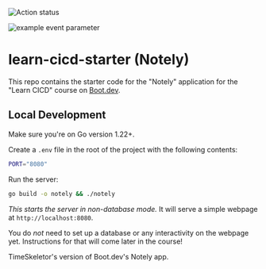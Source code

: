 ![Action status](https://github.com/TimeSkeletor/learn-cicd-starter/actions/workflows/ci.yml/badge.svg?branch=develop?event=push)


![example event parameter](https://github.com/github/docs/actions/workflows/main.yml/badge.svg?event=push)

# learn-cicd-starter (Notely)

This repo contains the starter code for the "Notely" application for the "Learn CICD" course on [Boot.dev](https://boot.dev).

## Local Development

Make sure you're on Go version 1.22+.

Create a `.env` file in the root of the project with the following contents:

```bash
PORT="8080"
```

Run the server:

```bash
go build -o notely && ./notely
```

*This starts the server in non-database mode.* It will serve a simple webpage at `http://localhost:8080`.

You do *not* need to set up a database or any interactivity on the webpage yet. Instructions for that will come later in the course!

TimeSkeletor's version of Boot.dev's Notely app.